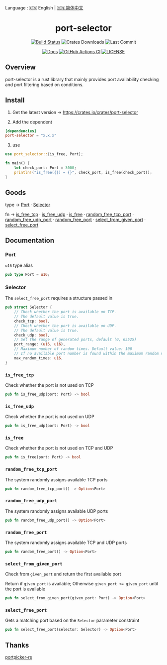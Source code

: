 Language : 🇺🇸 English | [🇨🇳 简体中文](./README.zh-CN.md)

<h1 align="center">port-selector</h1>
<div align="center">
    
[![Build Status](https://img.shields.io/crates/v/port-selector)](https://crates.io/crates/port-selector)
![Crates Downloads](https://img.shields.io/crates/d/port-selector)
![Last Commit](https://img.shields.io/github/last-commit/ZingerLittleBee/port-selector-rs)
    
</div>
<div align="center">
    
[![Docs](https://img.shields.io/docsrs/port-selector)](https://docs.rs/port-selector/0.1.1/port_selector/)
[![GitHub Actions CI](https://img.shields.io/github/workflow/status/ZingerLittleBee/port-selector-rs/Test%20CI)](https://github.com/ZingerLittleBee/port-selector-rs/actions)
[![LICENSE](https://img.shields.io/crates/l/port-selector)](./LICENSE)
    
</div>

## Overview

port-selector is a rust library that mainly provides port availability checking and port filtering based on conditions.

## Install
1. Get the latest version -> https://crates.io/crates/port-selector

2. Add the dependent
```toml
[dependencies]
port-selector = "x.x.x"
```

3. use
```rust
use port_selector::{is_free, Port};

fn main() {
    let check_port: Port = 3000;
    println!("is_free({}) = {}", check_port, is_free(check_port));
}
```

## Goods
type -> [Port](#port) · [Selector](#selector) 

fn -> [is_free_tcp](#is_free_tcp) · [is_free_udp](#is_free_udp) · [is_free](#is_free) · [random_free_tcp_port](#random_free_tcp_port) · [random_free_udp_port](#random_free_udp_port) · [random_free_port](#random_free_port) · [select_from_given_port](#select_from_given_port) · [select_free_port](#select_free_port)


## Documentation
### Port
`u16` type alias
```rust
pub type Port = u16;
```

### Selector
The `select_free_port` requires a structure passed in
```rust
pub struct Selector {
    // Check whether the port is available on TCP.
    // The default value is true.
    check_tcp: bool,
    // Check whether the port is available on UDP.
    // The default value is true.
    check_udp: bool,
    // Set the range of generated ports, default (0, 65525)
    port_range: (u16, u16),
    // Maximum number of random times. Default value: 100
    // If no available port number is found within the maximum random number of loops, None is returned
    max_random_times: u16,
}
```

### `is_free_tcp`
Check whether the port is not used on TCP
```rust
pub fn is_free_udp(port: Port) -> bool
```

### `is_free_udp`
Check whether the port is not used on UDP
```rust
pub fn is_free_udp(port: Port) -> bool
```

### `is_free`
Check whether the port is not used on TCP and UDP
```rust
pub fn is_free(port: Port) -> bool
```

### `random_free_tcp_port`
The system randomly assigns available TCP ports
```rust
pub fn random_free_tcp_port() -> Option<Port>
```

### `random_free_udp_port`
The system randomly assigns available UDP ports
```rust
pub fn random_free_udp_port() -> Option<Port>
```

### `random_free_port`
The system randomly assigns available TCP and UDP ports
```rust
pub fn random_free_port() -> Option<Port>
```

### `select_from_given_port`
Check from `given_port` and return the first available port

Return if `given_port` is available; Otherwise `given_port += given_port` until the port is available
```rust
pub fn select_from_given_port(given_port: Port) -> Option<Port>
```

### `select_free_port`
Gets a matching port based on the `Selector` parameter constraint
```rust
pub fn select_free_port(selector: Selector) -> Option<Port>
```

## Thanks
[portpicker-rs](https://github.com/Dentosal/portpicker-rs)

